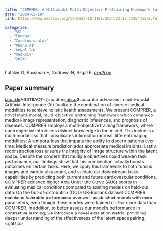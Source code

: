 ```yaml
---
title: "COMPRER: A Multimodal Multi-Objective Pretraining Framework for Enhanced Medical Image Representation"
date: "2024-03-18"
link: https://www.medrxiv.org/content/10.1101/2024.03.17.24304415v2.full

categories:
  - "SSL"
  - "Fundus"
  - "Cardiovascular"
  - "Pheno.AI"
  - "Segal lab"
  - "medRxiv"
  - "2024"
---
```


Lutsker G, Rossman H, Godneva N, Segal E, [*medRxiv*](https://www.medrxiv.org/content/10.1101/2024.03.17.24304415v2.full)

## Paper summary

<jats:title>ABSTRACT</jats:title><jats:p>Substantial advances in multi-modal Artificial Intelligence (AI) facilitate the combination of diverse medical modalities to achieve holistic health assessments. We present COMPRER, a novel multi-modal, multi-objective pretraining framework which enhances medical-image representation, diagnostic inferences, and prognosis of diseases. COMPRER employs a multi-objective training framework, where each objective introduces distinct knowledge to the model. This includes a multi-modal loss that consolidates information across different imaging modalities; A temporal loss that imparts the ability to discern patterns over time; Medical-measure prediction adds appropriate medical insights; Lastly, reconstruction loss ensures the integrity of image structure within the latent space. Despite the concern that multiple objectives could weaken task performance, our findings show that this combination actually boosts outcomes on certain tasks. Here, we apply this framework to both fundus images and carotid ultrasound, and validate our downstream tasks capabilities by predicting both current and future cardiovascular conditions. COMPRER achieved higher Area Under the Curve (AUC) scores in evaluating medical conditions compared to existing models on held-out data. On the Out-of-distribution (OOD) UK-Biobank dataset COMPRER maintains favorable performance over well-established models with more parameters, even though these models were trained on 75× more data than COMPRER. In addition, to better assess our model’s performance in contrastive learning, we introduce a novel evaluation metric, providing deeper understanding of the effectiveness of the latent space pairing.</jats:p>

